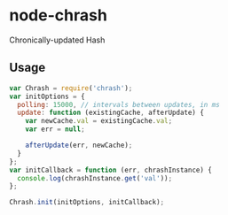 node-chrash
===========

Chronically-updated Hash

## Usage
```javascript
var Chrash = require('chrash');
var initOptions = {
  polling: 15000, // intervals between updates, in ms
  update: function (existingCache, afterUpdate) {
    var newCache.val = existingCache.val;
    var err = null;

    afterUpdate(err, newCache);
  }
};
var initCallback = function (err, chrashInstance) {
  console.log(chrashInstance.get('val'));
};

Chrash.init(initOptions, initCallback);
```
